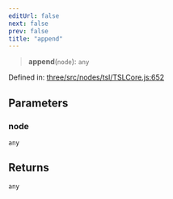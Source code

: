 ```yaml
---
editUrl: false
next: false
prev: false
title: "append"
---
```


> **append**(`node`): `any`

Defined in: [three/src/nodes/tsl/TSLCore.js:652](https://github.com/DefinitelyMaybe/three-i18n/blob/fa57b79433d1c349ffb23a78727299c8d4190136/three/src/nodes/tsl/TSLCore.js#L652)

## Parameters

### node

`any`

## Returns

`any`
